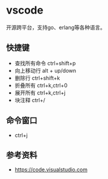 # vscode

开源跨平台，支持go、erlang等各种语言。

## 快捷键
* 查找所有命令 ctrl+shift+p
* 向上移动行 alt + up/down
* 删除行 ctrl+shift+k
* 折叠所有 ctrl+k,ctrl+0
* 展开所有 ctrl+k,ctrl+j
* 块注释 ctrl+/


## 命令窗口
* ctrl+j

## 参考资料
* https://code.visualstudio.com
